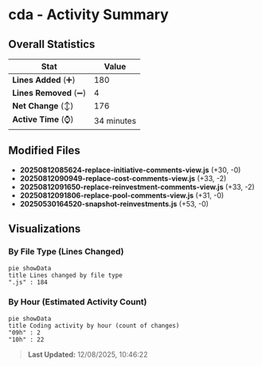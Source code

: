 # cda - Activity Summary 

## Overall Statistics

| Stat                   | Value                                                             |
| ---------------------- | ----------------------------------------------------------------- |
| **Lines Added** (➕)   | 180                                          |
| **Lines Removed** (➖) | 4                                        |
| **Net Change** (↕)    | 176                |
| **Active Time** (⌚)   | 34 minutes |


## Modified Files
- **20250812085624-replace-initiative-comments-view.js** (+30, -0)
- **20250812090949-replace-cost-comments-view.js** (+33, -2)
- **20250812091650-replace-reinvestment-comments-view.js** (+33, -2)
- **20250812091806-replace-pool-comments-view.js** (+31, -0)
- **20250530164520-snapshot-reinvestments.js** (+53, -0)

## Visualizations

### By File Type (Lines Changed)

```mermaid
pie showData
title Lines changed by file type
".js" : 184
```

### By Hour (Estimated Activity Count)

```mermaid
pie showData
title Coding activity by hour (count of changes)
"09h" : 2
"10h" : 22
```


> **Last Updated:** 12/08/2025, 10:46:22